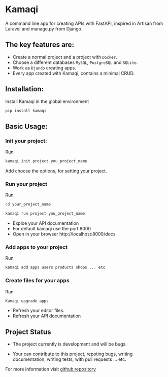 # Kamaqi

A command line app for creating APIs with FastAPI, inspired in Artisan from Laravel and manage.py from Django.

## The key features are:

- Create a normal project and a project with `Docker`.
- Choose a different databases  `MySQL`, `PostgreSQL` and `SQLite`.
- Work as `Djando` creating apps.
- Every app created with Kamaqi, contains a minimal CRUD.

## Installation:

Install Kamaqi in the global environment

```bash 
pip install kamaqi
```
## Basic Usage:

### Init your project:

Run
```bash
kamaqi init project you_project_name
```
Add choose the options, for setting your project.

### Run your project
Run 
```bash
cd your_project_name
```
```bash
kamaqi run project you_project_name
```
- Exploe your API documentation
- For default kamaqi use the port 8000
- Open in your browser http://localhost:8000/docs
### Add apps to your project
Run 
```bash
kamaqi add apps users products shops ... etc
```
### Create files for your apps
Run 
```bash
Kamaqi upgrade apps 
```
- Refresh your editor files.
- Refresh your API documentation

## Project Status
- The project currently is development and will be
bugs.

- Your can contribute to this project, repoting bugs, writing documentation, writing tests, with pull requests ... etc.

For more information visit [github repository](https://github.com/Mitchell-Mirano/kamaqi)





